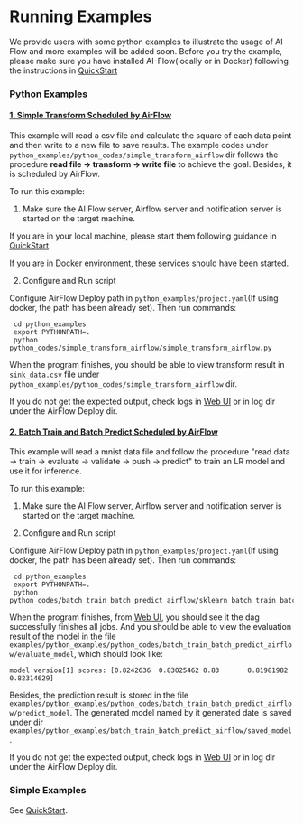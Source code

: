 # Running Examples

We provide users with some python examples to illustrate the usage of AI Flow and more examples will be added soon.
Before you try the example, please make sure you have installed AI-Flow(locally or in Docker) following the instructions in [QuickStart](https://github.com/alibaba/flink-ai-extended/blob/master/flink-ai-flow/QUICKSTART.md)

### Python Examples

#### [1. Simple Transform Scheduled by AirFlow](python_examples/python_codes/simple_transform_airflow)
This example will read a csv file and calculate the square of each data point and then write to a new file to save results. 
The example codes under `python_examples/python_codes/simple_transform_airflow` dir follows the procedure **read file -> transform -> write file** to achieve the goal.
Besides, it is scheduled by AirFlow.


To run this example:
1. Make sure the AI Flow server, Airflow server and notification server is started on the target machine.

If you are in your local machine, please start them following guidance in [QuickStart](https://github.com/alibaba/flink-ai-extended/blob/master/flink-ai-flow/QUICKSTART.md).

If you are in Docker environment, these services should have been started.

2. Configure and Run script

Configure AirFlow Deploy path in `python_examples/project.yaml`(If using docker, the path has been already set). Then run commands:
```shell
 cd python_examples
 export PYTHONPATH=.
 python python_codes/simple_transform_airflow/simple_transform_airflow.py
```

When the program finishes, you should be able to view transform result in `sink_data.csv` file under `python_examples/python_codes/simple_transform_airflow` dir.

If you do not get the expected output, check logs in [Web UI](127.0.0.1:8080) or in log dir under the AirFlow Deploy dir.

#### [2. Batch Train and Batch Predict Scheduled by AirFlow](python_examples/python_codes/batch_train_batch_predict)
This example will read a mnist data file and follow the procedure "read data -> train -> evaluate -> validate -> push -> predict" to train an LR model and use it for inference.


To run this example:
1. Make sure the AI Flow server, Airflow server and notification server is started on the target machine.

2. Configure and Run script

Configure AirFlow Deploy path in `python_examples/project.yaml`(If using docker, the path has been already set). Then run commands:
```shell
 cd python_examples
 export PYTHONPATH=.
 python python_codes/batch_train_batch_predict_airflow/sklearn_batch_train_batch_predict.py
```


When the program finishes, from [Web UI](127.0.0.1:8080), you should see it the dag successfully finishes all jobs. 
And you should be able to view the evaluation result of the model in the file `examples/python_examples/python_codes/batch_train_batch_predict_airflow/evaluate_model`, which should look like:

```shell
model version[1] scores: [0.8242636  0.83025462 0.83       0.81981982 0.82314629]
```
Besides, the prediction result is stored in the file `examples/python_examples/python_codes/batch_train_batch_predict_airflow/predict_model`. 
The generated model named by it generated date is saved under dir `examples/python_examples/batch_train_batch_predict_airflow/saved_model`.

If you do not get the expected output, check logs in [Web UI](127.0.0.1:8080) or in log dir under the AirFlow Deploy dir.


### Simple Examples
See [QuickStart](https://github.com/alibaba/flink-ai-extended/blob/master/flink-ai-flow/QUICKSTART.md).
